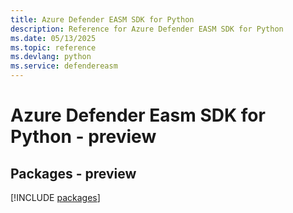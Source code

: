 ```yaml
---
title: Azure Defender EASM SDK for Python
description: Reference for Azure Defender EASM SDK for Python
ms.date: 05/13/2025
ms.topic: reference
ms.devlang: python
ms.service: defendereasm
---
```

# Azure Defender Easm SDK for Python - preview
## Packages - preview
[!INCLUDE [packages](defender-easm-index.md)]